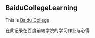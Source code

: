 
## BaiduCollegeLearning
This is [Baidu College](http://ife.baidu.com/college/detail/id/5)  

在此记录在百度前端学院的学习作业与心得
